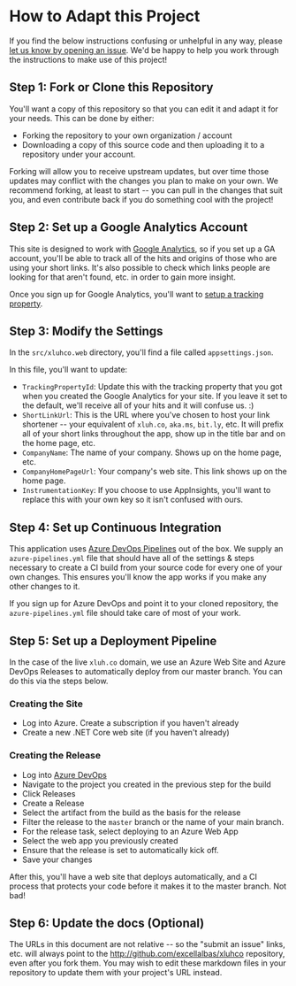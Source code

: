 # How to Adapt this Project

If you find the below instructions confusing or unhelpful in any way, please [let us know by opening an issue](http://github.com/excellalabs/xluhco/issues/new). We'd be happy to help you work through the instructions to make use of this project!

## Step 1: Fork or Clone this Repository

You'll want a copy of this repository so that you can edit it and adapt it for your needs. This can be done by either:

* Forking the repository to your own organization / account
* Downloading a copy of this source code and then uploading it to a repository under your account.

Forking will allow you to receive upstream updates, but over time those updates may conflict with the changes you plan to make on your own. We recommend forking, at least to start -- you can pull in the changes that suit you, and even contribute back if you do something cool with the project!

## Step 2: Set up a Google Analytics Account

This site is designed to work with [Google Analytics](https://www.google.com/analytics), so if you set up a GA account, you'll be able to track all of the hits and origins of those who are using your short links. It's also possible to check which links people are looking for that aren't found, etc. in order to gain more insight.

Once you sign up for Google Analytics, you'll want to [setup a tracking property](https://support.google.com/analytics/answer/1042508?hl=en).

## Step 3: Modify the Settings

In the `src/xluhco.web` directory, you'll find a file called `appsettings.json`.

In this file, you'll want to update:

* `TrackingPropertyId`: Update this with the tracking property that you got when you created the Google Analytics for your site. If you leave it set to the default, we'll receive all of your hits and it will confuse us. :)
* `ShortLinkUrl`: This is the URL where you've chosen to host your link shortener -- your equivalent of `xluh.co`, `aka.ms`, `bit.ly`, etc. It will prefix all of your short links throughout the app, show up in the title bar and on the home page, etc.
* `CompanyName`: The name of your company. Shows up on the home page, etc.
* `CompanyHomePageUrl`: Your company's web site. This link shows up on the home page.
* `InstrumentationKey`: If you choose to use AppInsights, you'll want to replace this with your own key so it isn't confused with ours.

## Step 4: Set up Continuous Integration

This application uses [Azure DevOps Pipelines](https://dev.azure.com) out of the box. We supply an `azure-pipelines.yml` file that should have all of the settings & steps necessary to create a CI build from your source code for every one of your own changes. This ensures you'll know the app works if you make any other changes to it.

If you sign up for Azure DevOps and point it to your cloned repository, the `azure-pipelines.yml` file should take care of most of your work.

## Step 5: Set up a Deployment Pipeline

In the case of the live `xluh.co` domain, we use an Azure Web Site and Azure DevOps Releases to automatically deploy from our master branch. You can do this via the steps below.

### Creating the Site

* Log into Azure. Create a subscription if you haven't already
* Create a new .NET Core web site (if you haven't already)

### Creating the Release

* Log into [Azure DevOps](https://dev.azure.com)
* Navigate to the project you created in the previous step for the build
* Click Releases
* Create a Release
* Select the artifact from the build as the basis for the release
* Filter the release to the `master` branch or the name of your main branch.
* For the release task, select deploying to an Azure Web App
* Select the web app you previously created
* Ensure that the release is set to automatically kick off.
* Save your changes

After this, you'll have a web site that deploys automatically, and a CI process that protects your code before it makes it to the master branch. Not bad!

## Step 6: Update the docs (Optional)

The URLs in this document are not relative -- so the "submit an issue" links, etc. will always point to the <http://github.com/excellalbas/xluhco> repository, even after you fork them. You may wish to edit these markdown files in your repository to update them with your project's URL instead.
